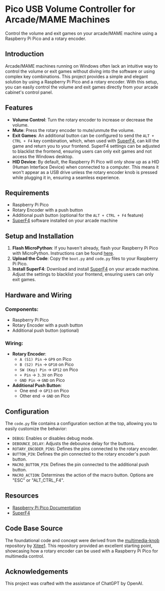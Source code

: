 # Pico USB Volume Controller for Arcade/MAME Machines

Control the volume and exit games on your arcade/MAME machine using a Raspberry Pi Pico and a rotary encoder.

## Introduction

Arcade/MAME machines running on Windows often lack an intuitive way to control the volume or exit games without diving into the software or using complex key combinations. This project provides a simple and elegant solution by using a Raspberry Pi Pico and a rotary encoder. With this setup, you can easily control the volume and exit games directly from your arcade cabinet's control panel.

## Features

- **Volume Control**: Turn the rotary encoder to increase or decrease the volume.
- **Mute**: Press the rotary encoder to mute/unmute the volume.
- **Exit Games**: An additional button can be configured to send the `ALT + CTRL + F4` key combination, which, when used with [SuperF4](https://stefansundin.github.io/superf4/), can kill the game and return you to your frontend. SuperF4 settings can be adjusted to blacklist the frontend, ensuring users can only exit games and not access the Windows desktop.
- **HID Device**: By default, the Raspberry Pi Pico will only show up as a HID (Human Interface Device) when connected to a computer. This means it won't appear as a USB drive unless the rotary encoder knob is pressed while plugging it in, ensuring a seamless experience.

## Requirements

- Raspberry Pi Pico
- Rotary Encoder with a push button
- Additional push button (optional for the `ALT + CTRL + F4` feature)
- [SuperF4](https://stefansundin.github.io/superf4/) software installed on your arcade machine

## Setup and Installation

1. **Flash MicroPython**: If you haven't already, flash your Raspberry Pi Pico with MicroPython. Instructions can be found [here](https://www.raspberrypi.org/documentation/rp2040/getting-started/#getting-started-with-micropython).
2. **Upload the Code**: Copy the `boot.py` and `code.py` files to your Raspberry Pi Pico.
3. **Install SuperF4**: Download and install [SuperF4](https://stefansundin.github.io/superf4/) on your arcade machine. Adjust the settings to blacklist your frontend, ensuring users can only exit games.

## Hardware and Wiring

### Components:

- Raspberry Pi Pico
- Rotary Encoder with a push button
- Additional push button (optional)

### Wiring:

- **Rotary Encoder**:
  - `A (S1) Pin` -> `GP9` on Pico
  - `B (S2) Pin` -> `GP10` on Pico
  - `SW (Key) Pin` -> `GP12` on Pico
  - `+ Pin` -> `3.3V` on Pico
  - `GND Pin` -> `GND` on Pico
- **Additional Push Button**:
  - One end -> `GP13` on Pico
  - Other end -> `GND` on Pico

## Configuration

The `code.py` file contains a configuration section at the top, allowing you to easily customize the behavior:

- `DEBUG`: Enables or disables debug mode.
- `DEBOUNCE_DELAY`: Adjusts the debounce delay for the buttons.
- `ROTARY_ENCODER_PINS`: Defines the pins connected to the rotary encoder.
- `BUTTON_PIN`: Defines the pin connected to the rotary encoder's push button.
- `MACRO_BUTTON_PIN`: Defines the pin connected to the additional push button.
- `MACRO_ACTION`: Determines the action of the macro button. Options are "ESC" or "ALT_CTRL_F4".

## Resources

- [Raspberry Pi Pico Documentation](https://www.raspberrypi.org/documentation/rp2040/getting-started/)
- [SuperF4](https://stefansundin.github.io/superf4/)

## Code Base Source

The foundational code and concept were derived from the [multimedia-knob](https://github.com/Xitee1/multimedia-knob) repository by [Xitee1](https://github.com/Xitee1). This repository provided an excellent starting point, showcasing how a rotary encoder can be used with a Raspberry Pi Pico for multimedia control.

## Acknowledgements

This project was crafted with the assistance of ChatGPT by OpenAI.
